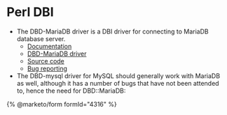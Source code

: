 # Perl DBI

* The DBD-MariaDB driver is a DBI driver for connecting to MariaDB database server.
  * [Documentation](https://metacpan.org/pod/DBD::MariaDB)
  * [DBD-MariaDB driver](https://metacpan.org/release/DBD-MariaDB)
  * [Source code](https://github.com/gooddata/DBD-MariaDB)
  * [Bug reporting](https://github.com/gooddata/DBD-MariaDB/issues)
* The DBD-mysql driver for MySQL should generally work with MariaDB as well, although it has a number of bugs that have not been attended to, hence the need for DBD::MariaDB:


{% @marketo/form formId="4316" %}
